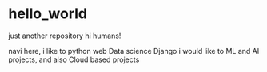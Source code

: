 # hello_world
just another repository
hi humans!

navi here, i like to  python web Data science Django
i would like to ML and AI projects, and also Cloud based projects
